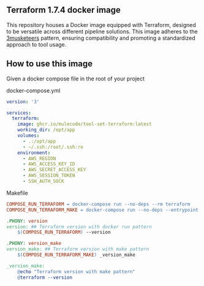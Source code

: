 ## Terraform 1.7.4 docker image

This repository houses a Docker image equipped with Terraform, designed to be versatile across different pipeline
solutions.
This image adheres to the [3musketeers](https://3musketeersdev.netlify.app) pattern, ensuring compatibility and
promoting a standardized approach to tool usage.

## How to use this image

Given a docker compose file in the root of your project

docker-compose.yml

```yaml
version: '3'

services:
  terraform:
    image: ghcr.io/mulecode/tool-set-terraform:latest
    working_dir: /opt/app
    volumes:
      - .:/opt/app
      - ~/.ssh:/root/.ssh:ro
    environment:
      - AWS_REGION
      - AWS_ACCESS_KEY_ID
      - AWS_SECRET_ACCESS_KEY
      - AWS_SESSION_TOKEN
      - SSH_AUTH_SOCK
```

Makefile

```makefile
COMPOSE_RUN_TERRAFORM = docker-compose run --no-deps --rm terraform
COMPOSE_RUN_TERRAFORM_MAKE = docker-compose run --no-deps --entrypoint "make" --rm terraform

.PHONY: version
version: ## Terraform version with docker run pattern
	$(COMPOSE_RUN_TERRAFORM) --version

.PHONY: version_make
version_make: ## Terraform version with make pattern
	$(COMPOSE_RUN_TERRAFORM_MAKE) _version_make

_version_make:
	@echo "Terraform version with make pattern"
	@terraform --version
```
